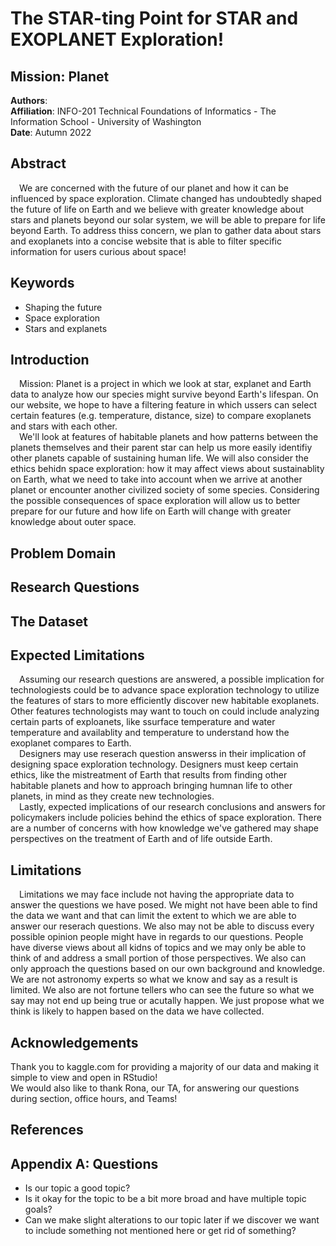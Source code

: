# The STAR-ting Point for STAR and EXOPLANET Exploration!
## Mission: Planet

**Authors**: <br>
**Affiliation**: INFO-201 Technical Foundations of Informatics - The Information School - University of Washington<br>
**Date**: Autumn 2022

## Abstract
&emsp;We are concerned with the future of our planet and how it can be influenced by space exploration. Climate changed has undoubtedly shaped the future of life on Earth and we believe with greater knowledge about stars and planets beyond our solar system, we will be able to prepare for life beyond Earth. To address thiss concern, we plan to gather data about stars and exoplanets into a concise website that is able to filter specific information for users curious about space!

## Keywords
* Shaping the future
* Space exploration
* Stars and explanets

## Introduction
&emsp;Mission: Planet is a project in which we look at star, explanet and Earth data to analyze how our species might survive beyond Earth's lifespan. On our website, we hope to have a filtering feature in which ussers can select certain features (e.g. temperature, distance, size) to compare exoplanets and stars with each other.<br>
&emsp;We'll look at features of habitable planets and how patterns between the planets themselves and their parent star can help us more easily identifiy other planets capable of sustaining human life. We will also consider the ethics behidn space exploration: how it may affect views about sustainablity on Earth, what we need to take into account when we arrive at another planet or encounter another civilized society of some species. Considering the possible consequences of space exploration will allow us to better prepare for our future and how life on Earth will change with greater knowledge about outer space.

## Problem Domain

## Research Questions

## The Dataset

## Expected Limitations
&emsp;Assuming our research questions are answered, a possible implication for technologiests could be to advance space exploration technology to utilize the features of stars to more efficiently discover new habitable exoplanets. Other features technologists may want to touch on could include analyzing certain parts of exploanets, like ssurface temperature and water temperature and availablity and temperature to understand how the exoplanet compares to Earth.<br>
&emsp;Designers may use reserach question answerss in their implication of designing space exploration technology. Designers must keep certain ethics, like the mistreatment of Earth that results from finding other habitable planets and how to approach bringing humnan life to other planets, in mind as they create new technologies.<br>
&emsp;Lastly, expected implications of our research conclusions and answers for policymakers include policies behind the ethics of space exploration. There are a number of concerns with how knowledge we've gathered may shape perspectives on the treatment of Earth and of life outside Earth. 

## Limitations
&emsp;Limitations we may face include not having the appropriate data to answer the questions we have posed. We might not have been able to find the data we want and that can limit the extent to which we are able to answer our reserach questions. We also may not be able to discuss every possible opinion people might have in regards to our questions. People have diverse views about all kidns of topics and we may only be able to think of and address a small portion of those perspectives. We also can only approach the questions based on our own background and knowledge. We are not astronomy experts so what we know and say as a result is limited. We also are not fortune tellers who can see the future so what we say may not end up being true or acutally happen. We just propose what we think is likely to happen based on the data we have collected.

## Acknowledgements
Thank you to kaggle.com for providing a majority of our data and making it simple to view and open in RStudio!<br>
We would also like to thank Rona, our TA, for answering our questions during section, office hours, and Teams!

## References

## Appendix A: Questions
* Is our topic a good topic?
* Is it okay for the topic to be a bit more broad and have multiple topic goals?
* Can we make slight alterations to our topic later if we discover we want to include something not mentioned here or get rid of something?
